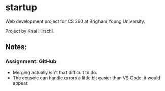 # startup
Web development project for CS 260 at Brigham Young University.

Project by Khai Hirschi.

## Notes:

### Assignment: GitHub
- Merging actually isn't that difficult to do.
- The console can handle errors a little bit easier than VS Code, it would appear.
